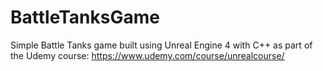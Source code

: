 # BattleTanksGame

Simple Battle Tanks game built using Unreal Engine 4 with C++ as part of the Udemy course: https://www.udemy.com/course/unrealcourse/

